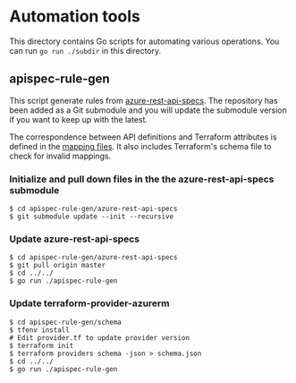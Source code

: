 # Automation tools

This directory contains Go scripts for automating various operations. You can run `go run ./subdir` in this directory.

## apispec-rule-gen

This script generate rules from [azure-rest-api-specs](https://github.com/Azure/azure-rest-api-specs). The repository has been added as a Git submodule and you will update the submodule version if you want to keep up with the latest.

The correspondence between API definitions and Terraform attributes is defined in the [mapping files](apispec-rule-gen/mappings). It also includes Terraform's schema file to check for invalid mappings.

### Initialize and pull down files in the the azure-rest-api-specs submodule
```console
$ cd apispec-rule-gen/azure-rest-api-specs
$ git submodule update --init --recursive
```

### Update azure-rest-api-specs

```console
$ cd apispec-rule-gen/azure-rest-api-specs
$ git pull origin master
$ cd ../../
$ go run ./apispec-rule-gen
```

### Update terraform-provider-azurerm

```console
$ cd apispec-rule-gen/schema
$ tfenv install
# Edit provider.tf to update provider version
$ terraform init
$ terraform providers schema -json > schema.json
$ cd ../../
$ go run ./apispec-rule-gen
```
